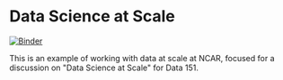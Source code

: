 # Data Science at Scale
[![Binder](https://binder.pangeo.io/badge_logo.svg)](https://binder.pangeo.io/v2/gh/mgrover1/valpo-data-151-demo/main)

This is an example of working with data at scale at NCAR, focused for a discussion on "Data Science at Scale" for Data 151.


